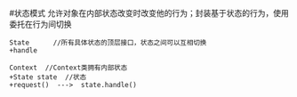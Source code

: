 #状态模式
允许对象在内部状态改变时改变他的行为；封装基于状态的行为，使用委托在行为间切换

```
State      //所有具体状态的顶层接口，状态之间可以互相切换
+handle 

Context  //Context类拥有内部状态
+State state  //状态
+request()  --->  state.handle()
```